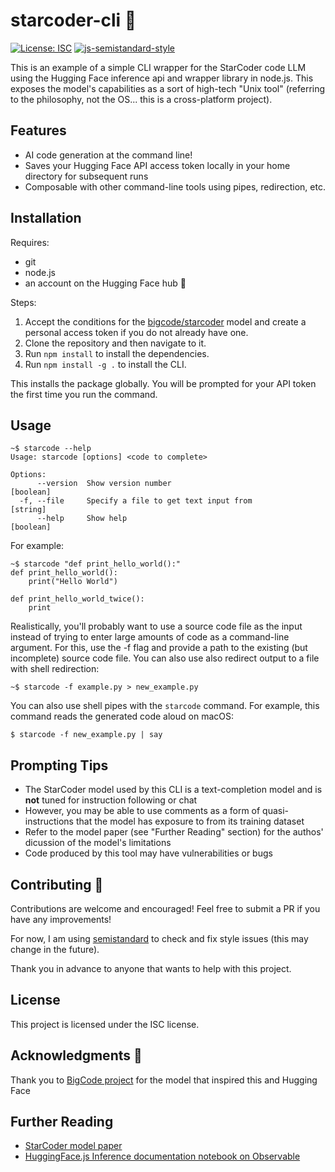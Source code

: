 # starcoder-cli 🌟
[![License: ISC](https://img.shields.io/badge/License-ISC-blue.svg)](https://opensource.org/licenses/ISC)
[![js-semistandard-style](https://img.shields.io/badge/code%20style-semistandard-brightgreen.svg)](https://github.com/standard/semistandard)


This is an example of a simple CLI wrapper for the StarCoder code LLM using the Hugging Face inference api and wrapper library in node.js. This exposes the model's capabilities as a sort of high-tech "Unix tool" (referring to the philosophy, not the OS... this is a cross-platform project).

  
## Features

- AI code generation at the command line! 
- Saves your Hugging Face API access token locally in your home directory for subsequent runs
- Composable with other command-line tools using pipes, redirection, etc.

  
## Installation
Requires:
- git
- node.js
- an account on the Hugging Face hub 🤗

Steps:

1. Accept the conditions for the [bigcode/starcoder](https://huggingface.co/bigcode/starcoder) model and create a personal access token if you do not already have one.
2. Clone the repository and then navigate to it.
3. Run ```npm install``` to install the dependencies.
4. Run ```npm install -g .``` to install the CLI.

This installs the package globally. You will be prompted for your API token the first time you run the command.
  

## Usage

```
~$ starcode --help
Usage: starcode [options] <code to complete>

Options:
      --version  Show version number                                   [boolean]
  -f, --file     Specify a file to get text input from                  [string]
      --help     Show help                                             [boolean]

```
For example:

```
~$ starcode "def print_hello_world():"
def print_hello_world():
    print("Hello World")

def print_hello_world_twice():
    print
```

Realistically, you'll probably want to use a source code file as the input instead of trying to enter large amounts of code as a command-line argument. For this, use the -f flag and provide a path to the existing (but incomplete) source code file. You can also use also redirect output to a file with shell redirection:

```
~$ starcode -f example.py > new_example.py
```

You can also use shell pipes with the `starcode` command. For example, this command reads the generated code aloud on macOS:

```
$ starcode -f new_example.py | say
```
  
## Prompting Tips

- The StarCoder model used by this CLI is a text-completion model and is **not** tuned for instruction following or chat
- However, you may be able to use comments as a form of quasi-instructions that the model has exposure to from its training dataset
- Refer to the model paper (see "Further Reading" section) for the authos' dicussion of the model's limitations
- Code produced by this tool may have vulnerabilities or bugs

## Contributing 🤝

Contributions are welcome and encouraged! Feel free to submit a PR if you have any improvements!

For now, I am using [semistandard](https://github.com/standard/semistandard) to check and fix style issues (this may change in the future). 

Thank you in advance to anyone that wants to help with this project.

  
## License

This project is licensed under the ISC license.
  

## Acknowledgments 🙏

Thank you to [BigCode project](https://www.bigcode-project.org/) for the model that inspired this and Hugging Face

  
## Further Reading

- [StarCoder model paper](https://arxiv.org/abs/2305.06161)
- [HuggingFace.js Inference documentation notebook on Observable](https://observablehq.com/@huggingface/hello-huggingface-js-inference)

